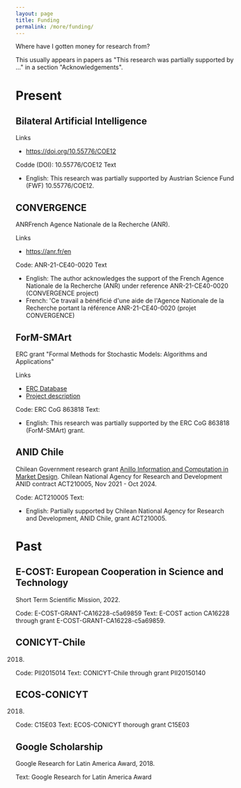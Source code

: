 ```yaml
---
layout: page
title: Funding
permalink: /more/funding/
---
```


Where have I gotten money for research from?

This usually appears in papers as "This research was partially supported by ..." in a section "Acknowledgements".

# Present

## Bilateral Artificial Intelligence

Links
- https://doi.org/10.55776/COE12

Codde (DOI): 10.55776/COE12
Text
- English: This research was partially supported by Austrian Science Fund (FWF) 10.55776/COE12.

## CONVERGENCE

ANRFrench Agence Nationale de la Recherche (ANR).

Links
- https://anr.fr/en

Code: ANR-21-CE40-0020
Text
- English: The author acknowledges the support of the French Agence Nationale de la Recherche (ANR) under reference ANR-21-CE40-0020 (CONVERGENCE project)
- French: 'Ce travail a bénéficié d'une aide de l'Agence Nationale de la Recherche portant la référence ANR-21-CE40-0020 (projet CONVERGENCE)


## ForM-SMArt

ERC grant "Formal Methods for Stochastic Models: Algorithms and Applications"

Links 
- [ERC Database](https://erc.easme-web.eu/?p=863818)
- [Project description](https://cordis.europa.eu/project/id/863818)

Code: ERC CoG 863818
Text: 
- English: This research was partially supported by the ERC CoG 863818 (ForM-SMArt) grant. 

## ANID Chile

Chilean Government research grant [Anillo Information and Computation in Market Design](https://sites.google.com/view/anilloicmd/home). 
Chilean National Agency for Research and Development ANID contract ACT210005, Nov 2021 - Oct 2024.

Code: ACT210005
Text:
- English: Partially supported by Chilean National Agency for Research and Development, ANID Chile, grant ACT210005.

# Past

## E-COST: European Cooperation in Science and Technology 

Short Term Scientific Mission, 2022. 

Code: E-COST-GRANT-CA16228-c5a69859
Text: E-COST action CA16228 through grant E-COST-GRANT-CA16228-c5a69859. 

## CONICYT-Chile

2018.

Code: PII2015014
Text: CONICYT-Chile  through  grant  PII20150140

## ECOS-CONICYT

2018.

Code: C15E03
Text: ECOS-CONICYT thorough grant C15E03

## Google Scholarship

Google Research for Latin America Award, 2018.

Text: Google Research for Latin America Award

